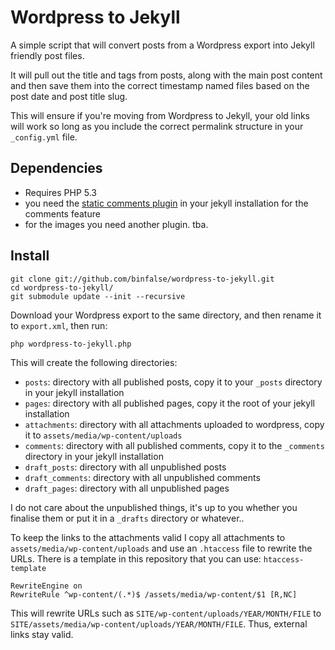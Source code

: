 # Wordpress to Jekyll

A simple script that will convert posts from a Wordpress export into Jekyll friendly post files.

It will pull out the title and tags from posts, along with the main post content and then save them into the correct timestamp named files based on the post date and post title slug.

This will ensure if you're moving from Wordpress to Jekyll, your old links will work so long as you include the correct permalink structure in your `_config.yml` file.

## Dependencies
* Requires PHP 5.3
* you need the [static comments plugin](https://github.com/mpalmer/jekyll-static-comments) in your jekyll installation for the comments feature
* for the images you need another plugin. tba.

## Install

	git clone git://github.com/binfalse/wordpress-to-jekyll.git
	cd wordpress-to-jekyll/
	git submodule update --init --recursive

Download your Wordpress export to the same directory, and then rename it to `export.xml`, then run:

	php wordpress-to-jekyll.php

This will create the following directories:

* `posts`: directory with all published posts, copy it to your `_posts` directory in your jekyll installation
* `pages`: directory with all published pages, copy it the root of your jekyll installation
* `attachments`: directory with all attachments uploaded to wordpress, copy it to `assets/media/wp-content/uploads`
* `comments`: directory with all published comments, copy it to the `_comments` directory in your jekyll installation
* `draft_posts`: directory with all unpublished posts
* `draft_comments`: directory with all unpublished comments
* `draft_pages`: directory with all unpublished pages

I do not care about the unpublished things, it's up to you whether you finalise them or put it in a `_drafts` directory or whatever..

To keep the links to the attachments valid I copy all attachments to `assets/media/wp-content/uploads` and use an `.htaccess` file to rewrite the URLs. There is a template in this repository that you can use: `htaccess-template`

    RewriteEngine on
    RewriteRule ^wp-content/(.*)$ /assets/media/wp-content/$1 [R,NC]

This will rewrite URLs such as `SITE/wp-content/uploads/YEAR/MONTH/FILE` to `SITE/assets/media/wp-content/uploads/YEAR/MONTH/FILE`. Thus, external links stay valid.
